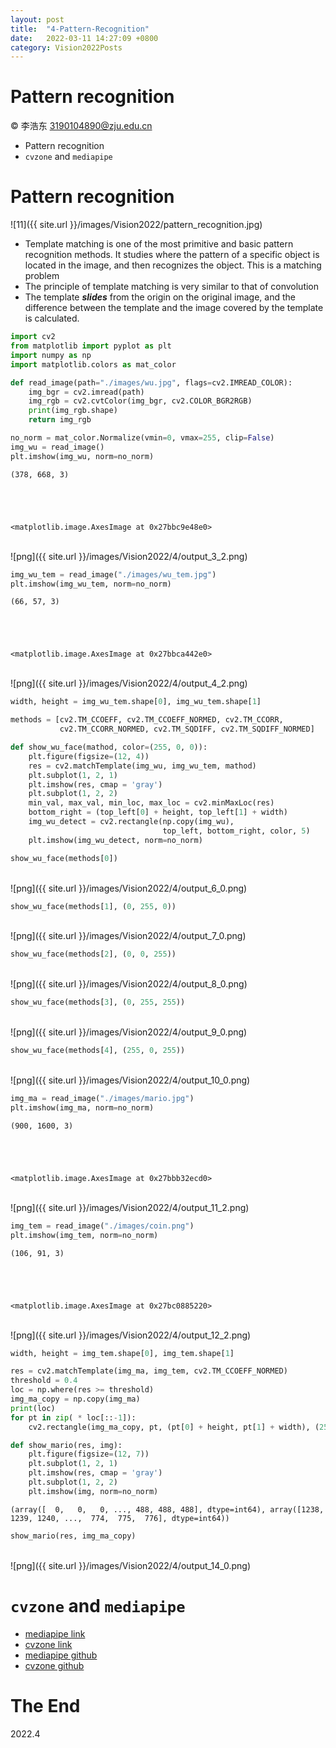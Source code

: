 ```yaml
---
layout: post
title:  "4-Pattern-Recognition"
date:   2022-03-11 14:27:09 +0800
category: Vision2022Posts
---
```




# Pattern recognition

&copy; 李浩东 3190104890@zju.edu.cn

- Pattern recognition
- `cvzone` and `mediapipe`

# Pattern recognition

![11]({{ site.url }}/images/Vision2022/pattern_recognition.jpg)


- Template matching is one of the most primitive and basic pattern recognition methods. It studies where the pattern of a specific object is located in the image, and then recognizes the object. This is a matching problem
- The principle of template matching is very similar to that of convolution
- The template ***slides*** from the origin on the original image, and the difference between the template and the image covered by the template is calculated.


```python
import cv2
from matplotlib import pyplot as plt
import numpy as np
import matplotlib.colors as mat_color

def read_image(path="./images/wu.jpg", flags=cv2.IMREAD_COLOR):
    img_bgr = cv2.imread(path)
    img_rgb = cv2.cvtColor(img_bgr, cv2.COLOR_BGR2RGB)
    print(img_rgb.shape)
    return img_rgb

no_norm = mat_color.Normalize(vmin=0, vmax=255, clip=False)
img_wu = read_image()
plt.imshow(img_wu, norm=no_norm)
```

    (378, 668, 3)





    <matplotlib.image.AxesImage at 0x27bbc9e48e0>




​    
![png]({{ site.url }}/images/Vision2022/4/output_3_2.png)
​    



```python
img_wu_tem = read_image("./images/wu_tem.jpg")
plt.imshow(img_wu_tem, norm=no_norm)
```

    (66, 57, 3)





    <matplotlib.image.AxesImage at 0x27bbca442e0>




​    
![png]({{ site.url }}/images/Vision2022/4/output_4_2.png)
​    



```python
width, height = img_wu_tem.shape[0], img_wu_tem.shape[1]

methods = [cv2.TM_CCOEFF, cv2.TM_CCOEFF_NORMED, cv2.TM_CCORR,
           cv2.TM_CCORR_NORMED, cv2.TM_SQDIFF, cv2.TM_SQDIFF_NORMED]

def show_wu_face(mathod, color=(255, 0, 0)):
    plt.figure(figsize=(12, 4))
    res = cv2.matchTemplate(img_wu, img_wu_tem, mathod)
    plt.subplot(1, 2, 1)
    plt.imshow(res, cmap = 'gray')
    plt.subplot(1, 2, 2)
    min_val, max_val, min_loc, max_loc = cv2.minMaxLoc(res)    
    bottom_right = (top_left[0] + height, top_left[1] + width)
    img_wu_detect = cv2.rectangle(np.copy(img_wu), 
                                  top_left, bottom_right, color, 5)
    plt.imshow(img_wu_detect, norm=no_norm)
```


```python
show_wu_face(methods[0])
```


​    
![png]({{ site.url }}/images/Vision2022/4/output_6_0.png)
​    



```python
show_wu_face(methods[1], (0, 255, 0))
```


​    
![png]({{ site.url }}/images/Vision2022/4/output_7_0.png)
​    



```python
show_wu_face(methods[2], (0, 0, 255))
```


​    
![png]({{ site.url }}/images/Vision2022/4/output_8_0.png)
​    



```python
show_wu_face(methods[3], (0, 255, 255))
```


​    
![png]({{ site.url }}/images/Vision2022/4/output_9_0.png)
​    



```python
show_wu_face(methods[4], (255, 0, 255))
```


​    
![png]({{ site.url }}/images/Vision2022/4/output_10_0.png)
​    



```python
img_ma = read_image("./images/mario.jpg")
plt.imshow(img_ma, norm=no_norm)
```

    (900, 1600, 3)





    <matplotlib.image.AxesImage at 0x27bbb32ecd0>




​    
![png]({{ site.url }}/images/Vision2022/4/output_11_2.png)
​    



```python
img_tem = read_image("./images/coin.png")
plt.imshow(img_tem, norm=no_norm)
```

    (106, 91, 3)





    <matplotlib.image.AxesImage at 0x27bc0885220>




​    
![png]({{ site.url }}/images/Vision2022/4/output_12_2.png)
​    



```python
width, height = img_tem.shape[0], img_tem.shape[1]

res = cv2.matchTemplate(img_ma, img_tem, cv2.TM_CCOEFF_NORMED)
threshold = 0.4
loc = np.where(res >= threshold)
img_ma_copy = np.copy(img_ma)
print(loc)
for pt in zip( * loc[::-1]):
    cv2.rectangle(img_ma_copy, pt, (pt[0] + height, pt[1] + width), (255, 0, 0), 3)

def show_mario(res, img):
    plt.figure(figsize=(12, 7))
    plt.subplot(1, 2, 1)
    plt.imshow(res, cmap = 'gray')
    plt.subplot(1, 2, 2)
    plt.imshow(img, norm=no_norm)
```

    (array([  0,   0,   0, ..., 488, 488, 488], dtype=int64), array([1238, 1239, 1240, ...,  774,  775,  776], dtype=int64))



```python
show_mario(res, img_ma_copy)
```


​    
![png]({{ site.url }}/images/Vision2022/4/output_14_0.png)
​    


# `cvzone` and `mediapipe`

- [mediapipe link](https://google.github.io/mediapipe/)
- [cvzone link](https://www.computervision.zone/)
- [mediapipe github](https://github.com/cvzone/cvzone)
- [cvzone github](https://github.com/google/mediapipe)


# The End

2022.4
